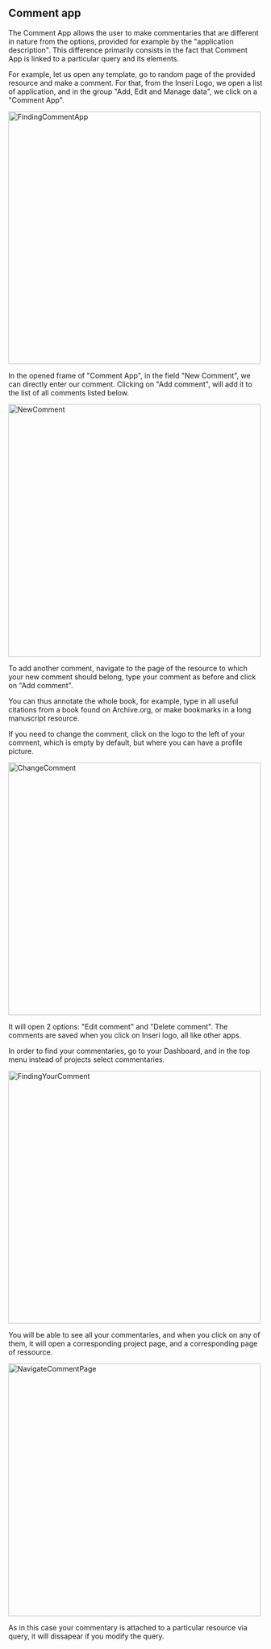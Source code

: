 ## Comment app
The Comment App allows the user to make commentaries that are different in nature from the options, provided for example by the "application description". This difference primarily consists in the fact that Comment App is linked to a particular query and its elements.

For example, let us open any template, go to random page of the provided resource and make a comment.
For that, from the Inseri Logo, we open a list of application, and in the group "Add, Edit and Manage data", we click on a "Comment App".

<p><img src="https://github.com/nie-ine/inseri/blob/2020-10/Tutorials/App%20descriptions%20for%20Researchers/Apps%20to%20add%2C%20edit%20and%20manage%20data/Comment%20app/CA1.png" alt="FindingCommentApp" width="500"></p>

In the opened frame of "Comment App", in the field "New Comment", we can directly enter our comment. Clicking on "Add comment", will add it to the list of all comments listed below.

<p><img src="https://github.com/nie-ine/inseri/blob/2020-10/Tutorials/App%20descriptions%20for%20Researchers/Apps%20to%20add%2C%20edit%20and%20manage%20data/Comment%20app/CA2.png" alt="NewComment" width="500"></p>

To add another comment, navigate to the page of the resource to which your new comment should belong, type your comment as before and click on "Add comment".

You can thus annotate the whole book, for example, type in all useful citations from a book found on Archive.org, or make bookmarks in a long manuscript resource.

If you need to change the comment, click on the logo to the left of your comment, which is empty by default, but where you can have a profile picture.

<p><img src="https://github.com/nie-ine/inseri/blob/2020-10/Tutorials/App%20descriptions%20for%20Researchers/Apps%20to%20add%2C%20edit%20and%20manage%20data/Comment%20app/CA3.png" alt="ChangeComment" width="500"></p>

It will open 2 options: "Edit comment" and "Delete comment". The comments are saved when you click on Inseri logo, all like other apps.

In order to find your commentaries, go to your Dashboard, and in the top menu instead of projects select commentaries. 

<p><img src="https://github.com/nie-ine/inseri/blob/2020-10/Tutorials/App%20descriptions%20for%20Researchers/Apps%20to%20add%2C%20edit%20and%20manage%20data/Comment%20app/CA4.png" alt="FindingYourComment" width="500"></p>

You will be able to see all your commentaries, and when you click on any of them, it will open a corresponding project page, and a corresponding page of ressource.

<p><img src="https://github.com/nie-ine/inseri/blob/2020-10/Tutorials/App%20descriptions%20for%20Researchers/Apps%20to%20add%2C%20edit%20and%20manage%20data/Comment%20app/CA5.png" alt="NavigateCommentPage" width="500"></p>

As in this case your commentary is attached to a particular resource via query, it will dissapear if you modify the query.
